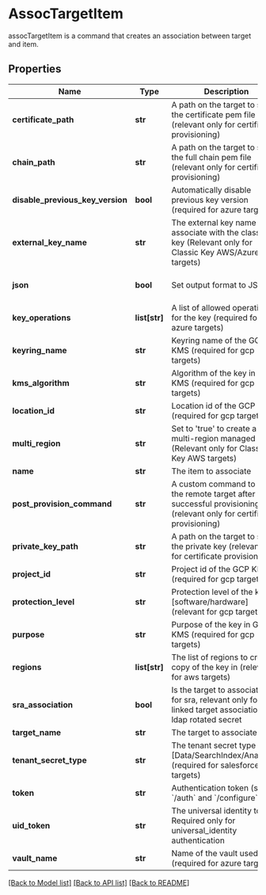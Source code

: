 # AssocTargetItem

assocTargetItem is a command that creates an association between target and item.
## Properties
Name | Type | Description | Notes
------------ | ------------- | ------------- | -------------
**certificate_path** | **str** | A path on the target to store the certificate pem file (relevant only for certificate provisioning) | [optional] 
**chain_path** | **str** | A path on the target to store the full chain pem file (relevant only for certificate provisioning) | [optional] 
**disable_previous_key_version** | **bool** | Automatically disable previous key version (required for azure targets) | [optional] [default to False]
**external_key_name** | **str** | The external key name to associate with the classic key (Relevant only for Classic Key AWS/Azure/GCP targets) | [optional] 
**json** | **bool** | Set output format to JSON | [optional] [default to False]
**key_operations** | **list[str]** | A list of allowed operations for the key (required for azure targets) | [optional] 
**keyring_name** | **str** | Keyring name of the GCP KMS (required for gcp targets) | [optional] 
**kms_algorithm** | **str** | Algorithm of the key in GCP KMS (required for gcp targets) | [optional] 
**location_id** | **str** | Location id of the GCP KMS (required for gcp targets) | [optional] 
**multi_region** | **str** | Set to &#39;true&#39; to create a multi-region managed key. (Relevant only for Classic Key AWS targets) | [optional] [default to 'false']
**name** | **str** | The item to associate | 
**post_provision_command** | **str** | A custom command to run on the remote target after successful provisioning (relevant only for certificate provisioning) | [optional] 
**private_key_path** | **str** | A path on the target to store the private key (relevant only for certificate provisioning) | [optional] 
**project_id** | **str** | Project id of the GCP KMS (required for gcp targets) | [optional] 
**protection_level** | **str** | Protection level of the key [software/hardware] (relevant for gcp targets) | [optional] [default to 'software']
**purpose** | **str** | Purpose of the key in GCP KMS (required for gcp targets) | [optional] 
**regions** | **list[str]** | The list of regions to create a copy of the key in (relevant for aws targets) | [optional] 
**sra_association** | **bool** | Is the target to associate is for sra, relevant only for linked target association for ldap rotated secret | [optional] [default to False]
**target_name** | **str** | The target to associate | 
**tenant_secret_type** | **str** | The tenant secret type [Data/SearchIndex/Analytics] (required for salesforce targets) | [optional] 
**token** | **str** | Authentication token (see &#x60;/auth&#x60; and &#x60;/configure&#x60;) | [optional] 
**uid_token** | **str** | The universal identity token, Required only for universal_identity authentication | [optional] 
**vault_name** | **str** | Name of the vault used (required for azure targets) | [optional] 

[[Back to Model list]](../README.md#documentation-for-models) [[Back to API list]](../README.md#documentation-for-api-endpoints) [[Back to README]](../README.md)


